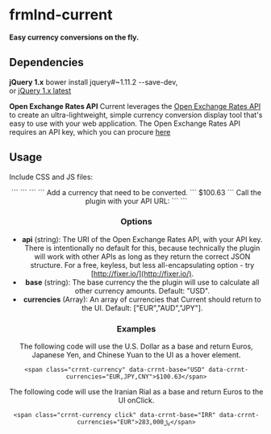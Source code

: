 # frmlnd-current
**Easy currency conversions on the fly.**

## Dependencies
**jQuery 1.x**
bower install jquery#~1.11.2 --save-dev,  
or [jQuery 1.x latest](http://jquery.com/download/)

**Open Exchange Rates API**
Current leverages the <a href="https://openexchangerates.org" target="_blank">Open Exchange Rates API</a> to create an ultra-lightweight, simple currency conversion display tool that's easy to use with your web application. The Open Exchange Rates API requires an API key, which you can procure <a href="https://openexchangerates.org/signup" target="_blank">here</a>

## Usage
Include CSS and JS files:
<header>
```
<link rel="stylesheet" type="text/css" href="css/frmlnd-current.min.css">
```
<body>
```
<script type="text/javascript" src="js/jquery.min.js"></script>
<script type="text/javascript" src="js/frmlnd-current.min.js"></script>
```
Add a currency that need to be converted.
```
<span class="crrnt-currency">$100.63</span>
```
Call the plugin with your API URL:
```
<script type="text/javascript">
$(document).ready(function() {
	$('.crrnt-currency').current({
		api: 'http://openexchangerates.org/api/latest.json?app_id=[YOUR_API_KEY]'
	});
});	
</script>
```
  		
### Options

* **api** (string): The URI of the Open Exchange Rates API, with your API key. There is intentionally no default for this, because technically the plugin will work with other APIs as long as they return the correct JSON structure. For a free, keyless, but less all-encapsulating option - try [http://fixer.io/](http://fixer.io/).
* **base** (string): The base currency the the plugin will use to calculate all other currency amounts. Default: "USD".
* **currencies** (Array): An array of currencies that Current should return to the UI. Default: ["EUR","AUD","JPY"].

### Examples
The following code will use the U.S. Dollar as a base and return Euros, Japanese Yen, and Chinese Yuan to the UI as a hover element.
```
<span class="crrnt-currency" data-crrnt-base="USD" data-crrnt-currencies="EUR,JPY,CNY">$100.63</span>
```

The following code will use the Iranian Rial as a base and return Euros to the UI onClick.
```
<span class="crrnt-currency click" data-crrnt-base="IRR" data-crrnt-currencies="EUR">﷼283,000</span>
```
